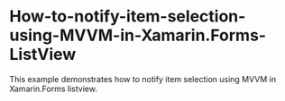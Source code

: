 # How-to-notify-item-selection-using-MVVM-in-Xamarin.Forms-ListView
This example demonstrates how to notify item selection using MVVM in Xamarin.Forms listview.
